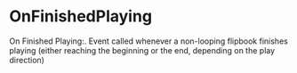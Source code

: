 # OnFinishedPlaying

On Finished Playing:. Event called whenever a non-looping flipbook finishes playing (either reaching the beginning or the end, depending on the play direction)

